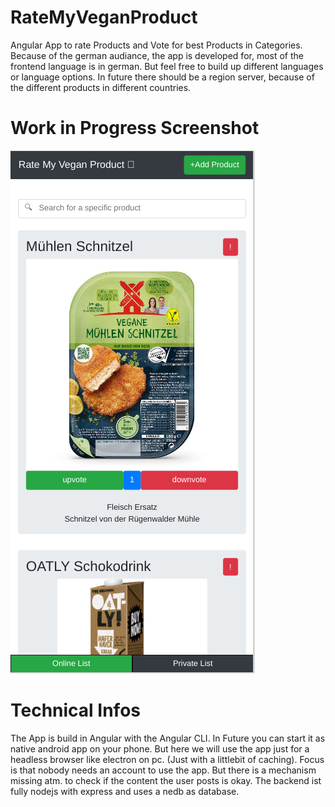 # RateMyVeganProduct
Angular App to rate Products and Vote for best Products in Categories. Because of the german audiance, the app is developed for, most of the frontend language is in german. But feel free to build up different languages or language options.
In future there should be a region server, because of the different products in different countries.

# Work in Progress Screenshot
![nopic](https://github.com/valplusplusle/RateMyVeganProduct/blob/master/preview.png)

# Technical Infos
The App is build in Angular with the Angular CLI. In Future you can start it as native android app on your phone. But here we will use the app just for a headless browser like electron on pc. (Just with a littlebit of caching).
Focus is that nobody needs an account to use the app. But there is a mechanism missing atm. to check if the content the user posts is okay.
The backend ist fully nodejs with express and uses a nedb as database.
